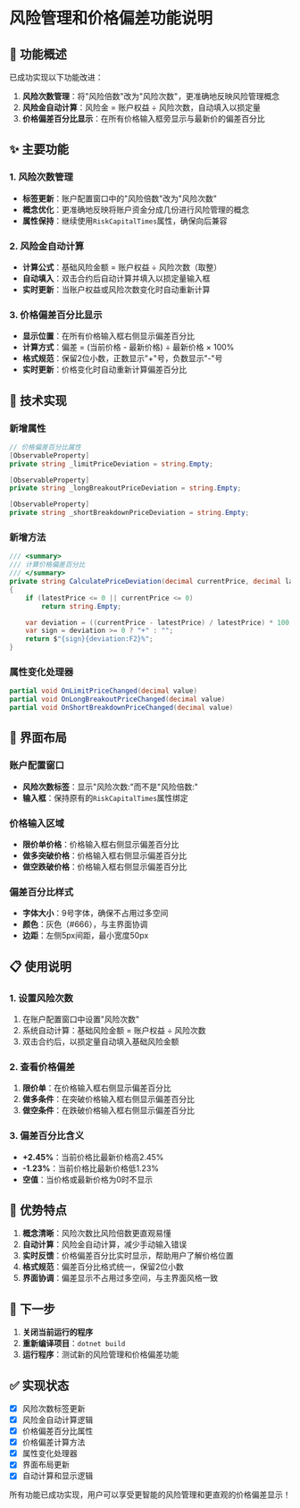 # 风险管理和价格偏差功能说明

## 🎯 功能概述

已成功实现以下功能改进：
1. **风险次数管理**：将"风险倍数"改为"风险次数"，更准确地反映风险管理概念
2. **风险金自动计算**：风险金 = 账户权益 ÷ 风险次数，自动填入以损定量
3. **价格偏差百分比显示**：在所有价格输入框旁显示与最新价的偏差百分比

## ✨ 主要功能

### 1. 风险次数管理
- **标签更新**：账户配置窗口中的"风险倍数"改为"风险次数"
- **概念优化**：更准确地反映将账户资金分成几份进行风险管理的概念
- **属性保持**：继续使用`RiskCapitalTimes`属性，确保向后兼容

### 2. 风险金自动计算
- **计算公式**：基础风险金额 = 账户权益 ÷ 风险次数（取整）
- **自动填入**：双击合约后自动计算并填入以损定量输入框
- **实时更新**：当账户权益或风险次数变化时自动重新计算

### 3. 价格偏差百分比显示
- **显示位置**：在所有价格输入框右侧显示偏差百分比
- **计算方式**：偏差 = (当前价格 - 最新价格) ÷ 最新价格 × 100%
- **格式规范**：保留2位小数，正数显示"+"号，负数显示"-"号
- **实时更新**：价格变化时自动重新计算偏差百分比

## 🔧 技术实现

### 新增属性
```csharp
// 价格偏差百分比属性
[ObservableProperty]
private string _limitPriceDeviation = string.Empty;

[ObservableProperty]
private string _longBreakoutPriceDeviation = string.Empty;

[ObservableProperty]
private string _shortBreakdownPriceDeviation = string.Empty;
```

### 新增方法
```csharp
/// <summary>
/// 计算价格偏差百分比
/// </summary>
private string CalculatePriceDeviation(decimal currentPrice, decimal latestPrice)
{
    if (latestPrice <= 0 || currentPrice <= 0)
        return string.Empty;

    var deviation = ((currentPrice - latestPrice) / latestPrice) * 100;
    var sign = deviation >= 0 ? "+" : "";
    return $"{sign}{deviation:F2}%";
}
```

### 属性变化处理器
```csharp
partial void OnLimitPriceChanged(decimal value)
partial void OnLongBreakoutPriceChanged(decimal value)
partial void OnShortBreakdownPriceChanged(decimal value)
```

## 🎨 界面布局

### 账户配置窗口
- **风险次数标签**：显示"风险次数:"而不是"风险倍数:"
- **输入框**：保持原有的`RiskCapitalTimes`属性绑定

### 价格输入区域
- **限价单价格**：价格输入框右侧显示偏差百分比
- **做多突破价格**：价格输入框右侧显示偏差百分比
- **做空跌破价格**：价格输入框右侧显示偏差百分比

### 偏差百分比样式
- **字体大小**：9号字体，确保不占用过多空间
- **颜色**：灰色（#666），与主界面协调
- **边距**：左侧5px间距，最小宽度50px

## 📋 使用说明

### 1. 设置风险次数
1. 在账户配置窗口中设置"风险次数"
2. 系统自动计算：基础风险金额 = 账户权益 ÷ 风险次数
3. 双击合约后，以损定量自动填入基础风险金额

### 2. 查看价格偏差
1. **限价单**：在价格输入框右侧显示偏差百分比
2. **做多条件**：在突破价格输入框右侧显示偏差百分比
3. **做空条件**：在跌破价格输入框右侧显示偏差百分比

### 3. 偏差百分比含义
- **+2.45%**：当前价格比最新价格高2.45%
- **-1.23%**：当前价格比最新价格低1.23%
- **空值**：当价格或最新价格为0时不显示

## 🚀 优势特点

1. **概念清晰**：风险次数比风险倍数更直观易懂
2. **自动计算**：风险金自动计算，减少手动输入错误
3. **实时反馈**：价格偏差百分比实时显示，帮助用户了解价格位置
4. **格式规范**：偏差百分比格式统一，保留2位小数
5. **界面协调**：偏差显示不占用过多空间，与主界面风格一致

## 🔄 下一步

1. **关闭当前运行的程序**
2. **重新编译项目**：`dotnet build`
3. **运行程序**：测试新的风险管理和价格偏差功能

## ✅ 实现状态

- [x] 风险次数标签更新
- [x] 风险金自动计算逻辑
- [x] 价格偏差百分比属性
- [x] 价格偏差计算方法
- [x] 属性变化处理器
- [x] 界面布局更新
- [x] 自动计算和显示逻辑

所有功能已成功实现，用户可以享受更智能的风险管理和更直观的价格偏差显示！

